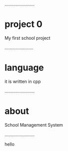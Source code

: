 ........................
# project 0

My first school project

.......................
# language
it is written in cpp

........................
# about 

School Management System

........................

hello